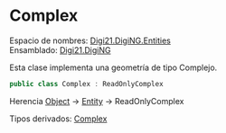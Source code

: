 # Complex

Espacio de nombres: [Digi21.DigiNG.Entities](./)  
Ensamblado: [Digi21.DigiNG](../)

Esta clase implementa una geometría de tipo Complejo.

```csharp
public class Complex : ReadOnlyComplex
```

Herencia [Object](https://docs.microsoft.com/en-us/dotnet/api/system.object?view=net-5.0) → [Entity](entity.md) → ReadOnlyComplex

Tipos derivados: [Complex](complex.md)



## 


